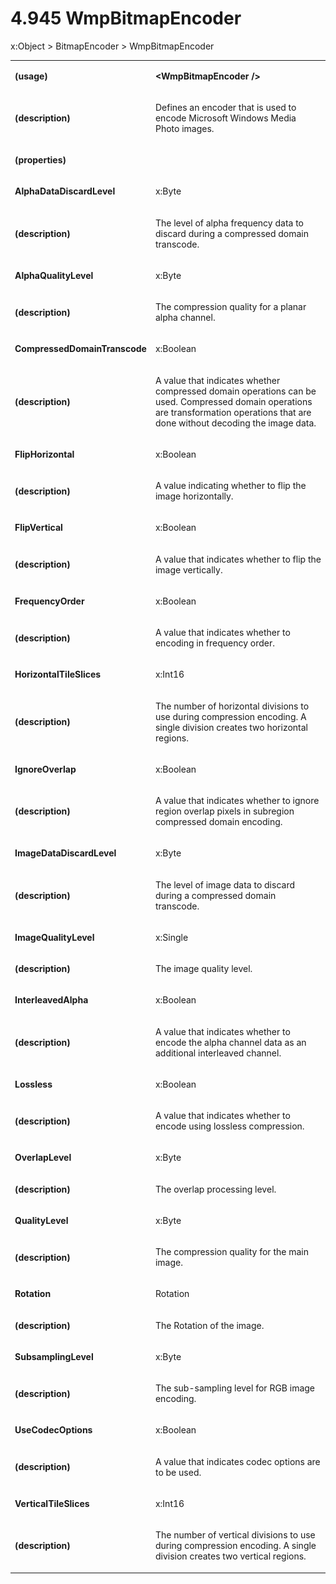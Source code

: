 <html dir="LTR" xmlns:mshelp="http://msdn.microsoft.com/mshelp" xmlns:ddue="http://ddue.schemas.microsoft.com/authoring/2003/5" xmlns:xlink="http://www.w3.org/1999/xlink" xmlns:tool="http://www.microsoft.com/tooltip"><body><input type="hidden" id="userDataCache" class="userDataStyle"><input type="hidden" id="hiddenScrollOffset"><img id="dropDownImage" style="display:none; height:0; width:0;" src="../local/drpdown.gif"><img id="dropDownHoverImage" style="display:none; height:0; width:0;" src="../local/drpdown_orange.gif"><img id="collapseImage" style="display:none; height:0; width:0;" src="../local/collapse.gif"><img id="expandImage" style="display:none; height:0; width:0;" src="../local/exp.gif"><img id="collapseAllImage" style="display:none; height:0; width:0;" src="../local/collall.gif"><img id="expandAllImage" style="display:none; height:0; width:0;" src="../local/expall.gif"><img id="copyImage" style="display:none; height:0; width:0;" src="../local/copycode.gif"><img id="copyHoverImage" style="display:none; height:0; width:0;" src="../local/copycodeHighlight.gif"><div id="header"><h1 class="heading">4.945 WmpBitmapEncoder</h1></div><div id="mainSection"><div id="mainBody"><div id="allHistory" class="saveHistory" onsave="saveAll()" onload="loadAll()"></div>




<p xmlns:wsd="http://wsdev.schemas.microsoft.com/authoring/2008/2" xmlns:msxsl="urn:schemas-microsoft-com:xslt" xmlns:script="urn:script" xmlns:build="urn:build">
<div id="sectionSection0" class="section" name="collapseableSection"><content xmlns="http://ddue.schemas.microsoft.com/authoring/2003/5" xmlns:wsd="http://wsdev.schemas.microsoft.com/authoring/2008/2" xmlns:msxsl="urn:schemas-microsoft-com:xslt" xmlns:script="urn:script" xmlns:build="urn:build">
				</content></div><div id="sectionSection1" class="section" name="collapseableSection"><content xmlns="http://ddue.schemas.microsoft.com/authoring/2003/5" xmlns:wsd="http://wsdev.schemas.microsoft.com/authoring/2008/2" xmlns:msxsl="urn:schemas-microsoft-com:xslt" xmlns:script="urn:script" xmlns:build="urn:build">
					<p xmlns="">
						<mshelp:link keywords="7badce03-ceb8-4865-86e1-32354d3d3a43" tabindex="0">x:Object</mshelp:link> &gt; <mshelp:link keywords="96bdc1cd-9039-4a79-b2ea-d329b1598d41" tabindex="0">BitmapEncoder</mshelp:link> &gt; WmpBitmapEncoder</p>
					<p xmlns=""><b></b></p><table class="ProtocolAuthoredTable" xmlns=""><tr>
								<td>
									<p>
										<b>(usage)</b>
									</p>
								</td>
								<td>
									<p>
										<b>&lt;WmpBitmapEncoder /&gt;</b>
									</p>
								</td>
							</tr><tr>
							<td>
								<p>
									<b>(description)</b>
								</p>
							</td>
							<td>
								<p>Defines an encoder that is used to encode Microsoft Windows Media Photo images.</p>
							</td>
						</tr><tr>
							<td>
								<p>
									<b>(properties)</b>
								</p>
							</td>
							<td>
							</td>
						</tr><tr>
							<td>
								<p>
									<b>AlphaDataDiscardLevel</b>
								</p>
							</td>
							<td>
								<p>
									<mshelp:link keywords="88dfebdb-2b7e-4c2d-a9ad-f6549c366f9d" tabindex="0">x:Byte</mshelp:link>
								</p>
							</td>
						</tr><tr>
							<td>
								<p>
									<b>(description)</b>
								</p>
							</td>
							<td>
								<p>The level of alpha frequency data to discard during a compressed domain transcode.</p>
							</td>
						</tr><tr>
							<td>
								<p>
									<b>AlphaQualityLevel</b>
								</p>
							</td>
							<td>
								<p>
									<mshelp:link keywords="88dfebdb-2b7e-4c2d-a9ad-f6549c366f9d" tabindex="0">x:Byte</mshelp:link>
								</p>
							</td>
						</tr><tr>
							<td>
								<p>
									<b>(description)</b>
								</p>
							</td>
							<td>
								<p>The compression quality for a planar alpha channel.</p>
							</td>
						</tr><tr>
							<td>
								<p>
									<b>CompressedDomainTranscode</b>
								</p>
							</td>
							<td>
								<p>
									<mshelp:link keywords="6bd7197b-026f-4b3a-9744-51aaaa6afaa5" tabindex="0">x:Boolean</mshelp:link>
								</p>
							</td>
						</tr><tr>
							<td>
								<p>
									<b>(description)</b>
								</p>
							</td>
							<td>
								<p>A value that indicates whether compressed domain operations can be used. Compressed domain operations are transformation operations that are done without decoding the image data.</p>
							</td>
						</tr><tr>
							<td>
								<p>
									<b>FlipHorizontal</b>
								</p>
							</td>
							<td>
								<p>
									<mshelp:link keywords="6bd7197b-026f-4b3a-9744-51aaaa6afaa5" tabindex="0">x:Boolean</mshelp:link>
								</p>
							</td>
						</tr><tr>
							<td>
								<p>
									<b>(description)</b>
								</p>
							</td>
							<td>
								<p>A value indicating whether to flip the image horizontally.</p>
							</td>
						</tr><tr>
							<td>
								<p>
									<b>FlipVertical</b>
								</p>
							</td>
							<td>
								<p>
									<mshelp:link keywords="6bd7197b-026f-4b3a-9744-51aaaa6afaa5" tabindex="0">x:Boolean</mshelp:link>
								</p>
							</td>
						</tr><tr>
							<td>
								<p>
									<b>(description)</b>
								</p>
							</td>
							<td>
								<p>A value that indicates whether to flip the image vertically.</p>
							</td>
						</tr><tr>
							<td>
								<p>
									<b>FrequencyOrder</b>
								</p>
							</td>
							<td>
								<p>
									<mshelp:link keywords="6bd7197b-026f-4b3a-9744-51aaaa6afaa5" tabindex="0">x:Boolean</mshelp:link>
								</p>
							</td>
						</tr><tr>
							<td>
								<p>
									<b>(description)</b>
								</p>
							</td>
							<td>
								<p>A value that indicates whether to encoding in frequency order.</p>
							</td>
						</tr><tr>
							<td>
								<p>
									<b>HorizontalTileSlices</b>
								</p>
							</td>
							<td>
								<p>
									<mshelp:link keywords="4b8a2ea6-3a25-4826-b2a7-fae6e99dd310" tabindex="0">x:Int16</mshelp:link>
								</p>
							</td>
						</tr><tr>
							<td>
								<p>
									<b>(description)</b>
								</p>
							</td>
							<td>
								<p>The number of horizontal divisions to use during compression encoding. A single division creates two horizontal regions.</p>
							</td>
						</tr><tr>
							<td>
								<p>
									<b>IgnoreOverlap</b>
								</p>
							</td>
							<td>
								<p>
									<mshelp:link keywords="6bd7197b-026f-4b3a-9744-51aaaa6afaa5" tabindex="0">x:Boolean</mshelp:link>
								</p>
							</td>
						</tr><tr>
							<td>
								<p>
									<b>(description)</b>
								</p>
							</td>
							<td>
								<p>A value that indicates whether to ignore region overlap pixels in subregion compressed domain encoding.</p>
							</td>
						</tr><tr>
							<td>
								<p>
									<b>ImageDataDiscardLevel</b>
								</p>
							</td>
							<td>
								<p>
									<mshelp:link keywords="88dfebdb-2b7e-4c2d-a9ad-f6549c366f9d" tabindex="0">x:Byte</mshelp:link>
								</p>
							</td>
						</tr><tr>
							<td>
								<p>
									<b>(description)</b>
								</p>
							</td>
							<td>
								<p>The level of image data to discard during a compressed domain transcode.</p>
							</td>
						</tr><tr>
							<td>
								<p>
									<b>ImageQualityLevel</b>
								</p>
							</td>
							<td>
								<p>
									<mshelp:link keywords="f66311c7-ece8-40a9-be43-816e0fb80b91" tabindex="0">x:Single</mshelp:link>
								</p>
							</td>
						</tr><tr>
							<td>
								<p>
									<b>(description)</b>
								</p>
							</td>
							<td>
								<p>The image quality level.</p>
							</td>
						</tr><tr>
							<td>
								<p>
									<b>InterleavedAlpha</b>
								</p>
							</td>
							<td>
								<p>
									<mshelp:link keywords="6bd7197b-026f-4b3a-9744-51aaaa6afaa5" tabindex="0">x:Boolean</mshelp:link>
								</p>
							</td>
						</tr><tr>
							<td>
								<p>
									<b>(description)</b>
								</p>
							</td>
							<td>
								<p>A value that indicates whether to encode the alpha channel data as an additional interleaved channel.</p>
							</td>
						</tr><tr>
							<td>
								<p>
									<b>Lossless</b>
								</p>
							</td>
							<td>
								<p>
									<mshelp:link keywords="6bd7197b-026f-4b3a-9744-51aaaa6afaa5" tabindex="0">x:Boolean</mshelp:link>
								</p>
							</td>
						</tr><tr>
							<td>
								<p>
									<b>(description)</b>
								</p>
							</td>
							<td>
								<p>A value that indicates whether to encode using lossless compression.</p>
							</td>
						</tr><tr>
							<td>
								<p>
									<b>OverlapLevel</b>
								</p>
							</td>
							<td>
								<p>
									<mshelp:link keywords="88dfebdb-2b7e-4c2d-a9ad-f6549c366f9d" tabindex="0">x:Byte</mshelp:link>
								</p>
							</td>
						</tr><tr>
							<td>
								<p>
									<b>(description)</b>
								</p>
							</td>
							<td>
								<p>The overlap processing level.</p>
							</td>
						</tr><tr>
							<td>
								<p>
									<b>QualityLevel</b>
								</p>
							</td>
							<td>
								<p>
									<mshelp:link keywords="88dfebdb-2b7e-4c2d-a9ad-f6549c366f9d" tabindex="0">x:Byte</mshelp:link>
								</p>
							</td>
						</tr><tr>
							<td>
								<p>
									<b>(description)</b>
								</p>
							</td>
							<td>
								<p>The compression quality for the main image.</p>
							</td>
						</tr><tr>
							<td>
								<p>
									<b>Rotation</b>
								</p>
							</td>
							<td>
								<p>
									<mshelp:link keywords="c6721966-fc4a-4aa1-9ba7-28e2e22ec55f" tabindex="0">Rotation</mshelp:link>
								</p>
							</td>
						</tr><tr>
							<td>
								<p>
									<b>(description)</b>
								</p>
							</td>
							<td>
								<p>The Rotation of the image.</p>
							</td>
						</tr><tr>
							<td>
								<p>
									<b>SubsamplingLevel</b>
								</p>
							</td>
							<td>
								<p>
									<mshelp:link keywords="88dfebdb-2b7e-4c2d-a9ad-f6549c366f9d" tabindex="0">x:Byte</mshelp:link>
								</p>
							</td>
						</tr><tr>
							<td>
								<p>
									<b>(description)</b>
								</p>
							</td>
							<td>
								<p>The sub-sampling level for RGB image encoding.</p>
							</td>
						</tr><tr>
							<td>
								<p>
									<b>UseCodecOptions</b>
								</p>
							</td>
							<td>
								<p>
									<mshelp:link keywords="6bd7197b-026f-4b3a-9744-51aaaa6afaa5" tabindex="0">x:Boolean</mshelp:link>
								</p>
							</td>
						</tr><tr>
							<td>
								<p>
									<b>(description)</b>
								</p>
							</td>
							<td>
								<p>A value that indicates codec options are to be used.</p>
							</td>
						</tr><tr>
							<td>
								<p>
									<b>VerticalTileSlices</b>
								</p>
							</td>
							<td>
								<p>
									<mshelp:link keywords="4b8a2ea6-3a25-4826-b2a7-fae6e99dd310" tabindex="0">x:Int16</mshelp:link>
								</p>
							</td>
						</tr><tr>
							<td>
								<p>
									<b>(description)</b>
								</p>
							</td>
							<td>
								<p>The number of vertical divisions to use during compression encoding. A single division creates two vertical regions.</p>
							</td>
						</tr></table>
				</content></div><!--[if gte IE 5]>
			<tool:tip element="languageFilterToolTip" avoidmouse="false"/>
		<![endif]--></div><a name="feedback"></a><span></span></div></body></html>